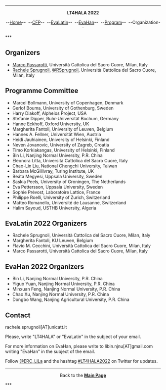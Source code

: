 ***
<p style="text-align: center;"><b>LT4HALA 2022</b></p>
<p style="text-align: center;">--<a href="index">Home</a>--&nbsp;&nbsp;--<a href="CFP">CFP</a>--&nbsp;&nbsp;--<a href="EvaLatin">EvaLatin</a>--&nbsp;&nbsp;--<a href="EvaHan">EvaHan</a>--&nbsp;&nbsp;--<a href="Program">Program</a>--&nbsp;&nbsp;--Organization--</p>
***

## Organizers
- [Marco Passarotti](https://docenti.unicatt.it/ppd2/en/#/en/docenti/14144/marco-carlo-passarotti/profilo), Università Cattolica del Sacro Cuore, Milan, Italy
- [Rachele Sprugnoli](https://www.researchgate.net/profile/Rachele_Sprugnoli), [@RSprugnoli](https://twitter.com/RSprugnoli), Università Cattolica del Sacro Cuore, Milan, Italy


## Programme Committee
- Marcel Bollmann, University of Copenhagen, Denmark
- Gerlof Bouma, University of Gothenburg, Sweden
- Harry Diakoff, Alpheios Project, USA
- Stefanie Dipper, Ruhr-Universität Bochum, Germany
- Hanne Eckhoff, Oxford University, UK
- Margherita Fantoli, University of Leuven, Belgium
- Hannes A. Fellner, Universität Wien, Austria
- Heidi Jauhiainen, University of Helsinki, Finland
- Neven Jovanovic, University of Zagreb, Croatia
- Timo Korkiakangas, University of Helsinki, Finland
- Bin Li, Nanjing Normal University, P.R. China
- Eleonora Litta, Università Cattolica del Sacro Cuore, Italy
- Chao-Lin  Liu, National Chengchi University, Taiwan
- Barbara McGillivray, Turing Institute, UK
- Beáta  Megyesi, Uppsala University, Sweden
- Saskia Peels, University of Groningen, The Netherlands
- Eva Pettersson, Uppsala University, Sweden
- Sophie Prévost, Laboratoire Lattice, France
- Philippe Roelli, University of Zurich, Switzerland
- Matteo Romanello, Université de Lausanne, Switzerland
- Halim Sayoud, USTHB University, Algeria

## EvaLatin 2022 Organizers
- Rachele Sprugnoli, Università Cattolica del Sacro Cuore, Milan, Italy
- Margherita Fantoli, KU Leuven, Belgium
- Flavio M. Cecchini, Università Cattolica del Sacro Cuore, Milan, Italy
- Marco Passarotti, Università Cattolica del Sacro Cuore, Milan, Italy

## EvaHan 2022 Organizers
- Bin Li, Nanjing Normal University, P.R. China
- Yiguo Yuan, Nanjing Normal University, P.R. China
- Minxuan Feng, Nanjing Normal University, P.R. China
- Chao Xu, Nanjing Normal University, P.R. China
- Dongbo Wang, Nanjing Agricultural University, P.R. China

## Contact
rachele.sprugnoli[AT]unicatt.it

Please, write "LT4HALA" or "EvaLatin" in the subject of your email.

For more information on EvaHan, please write to libin.njnu[AT]gmail.com writing "EvaHan" in the subject of the email.

Follow [@ERC_LiLa](https://twitter.com/ERC_LiLa) and the hashtag [#LT4HALA2022](https://twitter.com/search?q=%23LT4HALA&src=typed_query) on Twitter for updates.

***
<p style="text-align: center;">Back to the <a href="https://circse.github.io/LT4HALA/"><b>Main Page</b></a></p>
***
